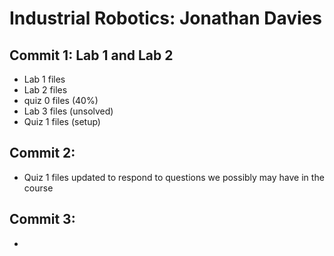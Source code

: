 # Industrial Robotics: Jonathan Davies

## Commit 1: Lab 1 and Lab 2
  - Lab 1 files
  - Lab 2 files
  - quiz 0 files (40%)
  - Lab 3 files (unsolved)
  - Quiz 1 files (setup)

## Commit 2: 
  - Quiz 1 files updated to respond to questions we possibly may have in the course

## Commit 3:
  - 
